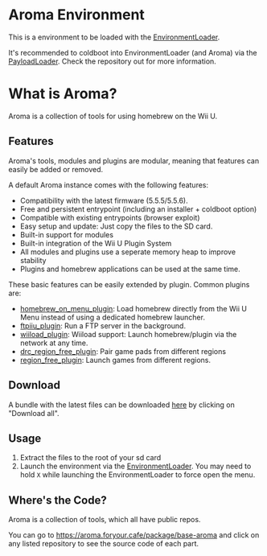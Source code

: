 # Aroma Environment

This is a environment to be loaded with the [EnvironmentLoader](https://github.com/wiiu-env/EnvironmentLoader).

It's recommended to coldboot into EnvironmentLoader (and Aroma) via the [PayloadLoader](https://github.com/wiiu-env/PayloadLoaderInstaller). Check the repository out for more information.

# What is Aroma?
Aroma is a collection of tools for using homebrew on the Wii U.

## Features
Aroma's tools, modules and plugins are modular, meaning that features can easily be added or removed.

A default Aroma instance comes with the following features:
- Compatibility with the latest firmware (5.5.5/5.5.6).
- Free and persistent entrypoint (including an installer + coldboot option)
- Compatible with existing entrypoints (browser exploit)
- Easy setup and update: Just copy the files to the SD card.
- Built-in support for modules 
- Built-in integration of the Wii U Plugin System
- All modules and plugins use a seperate memory heap to improve stability
- Plugins and homebrew applications can be used at the same time.

These basic features can be easily extended by plugin. Common plugins are:
- [homebrew_on_menu_plugin](https://github.com/wiiu-env/homebrew_on_menu_plugin): Load homebrew directly from the Wii U Menu instead of using a dedicated homebrew launcher.
- [ftpiiu_plugin](https://github.com/wiiu-env/ftpiiu_plugin): Run a FTP server in the background.
- [wiiload_plugin](https://github.com/wiiu-env/wiiload_plugin): Wiiload support: Launch homebrew/plugin via the network at any time.
- [drc_region_free_plugin](https://github.com/wiiu-env/drc_region_free_plugin): Pair game pads from different regions
- [region_free_plugin](https://github.com/wiiu-env/region_free_plugin): Launch games from different regions.

## Download

A bundle with the latest files can be downloaded [here](https://aroma.foryour.cafe/package/base-aroma) by clicking on "Download all".

## Usage

1. Extract the files to the root of your sd card
2. Launch the environment via the [EnvironmentLoader](https://github.com/wiiu-env/EnvironmentLoader). You may need to hold `X` while launching the EnvironmentLoader to force open the menu.

## Where's the Code?

Aroma is a collection of tools, which all have public repos.

You can go to https://aroma.foryour.cafe/package/base-aroma and click on any listed repository to see the source code of each part.
